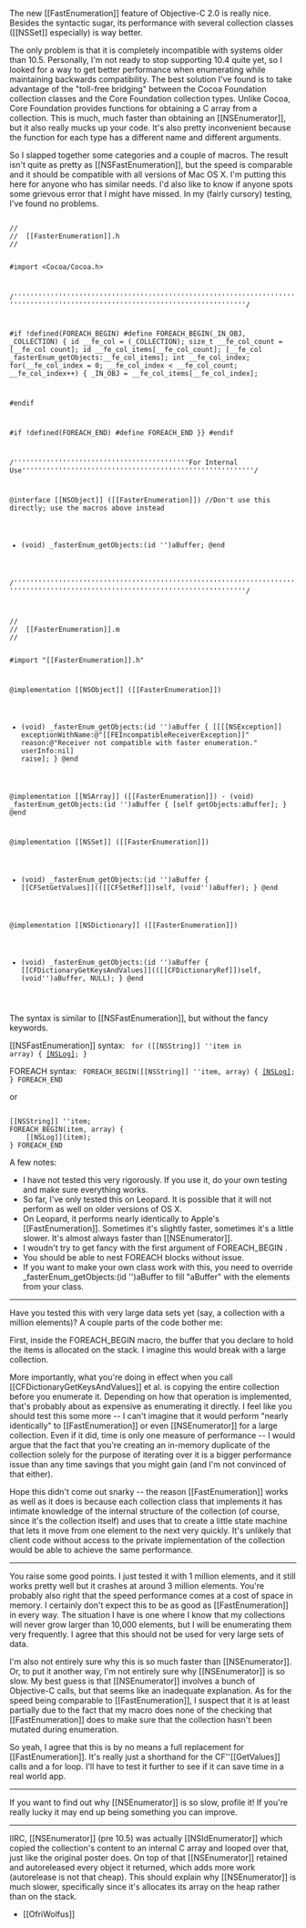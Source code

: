 The new [[FastEnumeration]] feature of Objective-C 2.0 is really nice. Besides the syntactic sugar, its performance with several collection classes ([[NSSet]] especially) is way better.

The only problem is that it is completely incompatible with systems older than 10.5. Personally, I'm not ready to stop supporting 10.4 quite yet, so I looked for a way to get better performance when enumerating while maintaining backwards compatibility. The best solution I've found is to take advantage of the "toll-free bridging" between the Cocoa Foundation collection classes and the Core Foundation collection types. Unlike Cocoa, Core Foundation provides functions for obtaining a C array from a collection. This is much, much faster than obtaining an [[NSEnumerator]], but it also really mucks up your code. It's also pretty inconvenient because the function for each type has a different name and different arguments.

So I slapped together some categories and a couple of macros. The result isn't quite as pretty as [[NSFastEnumeration]], but the speed is comparable and it should be compatible with all versions of Mac OS X. I'm putting this here for anyone who has similar needs. I'd also like to know if anyone spots some grievous error that I might have missed. In my (fairly cursory) testing, I've found no problems.


<code>
//
//  [[FasterEnumeration]].h
//

#import <Cocoa/Cocoa.h>

/'''''''''''''''''''''''''''''''''''''''''''''''''''''''''''''''''''''''''''''''''''''''''''''''''''''''''''''''''''''''''''''''/


#if !defined(FOREACH_BEGIN)
	#define FOREACH_BEGIN(_IN_OBJ, _COLLECTION) { id __fe_col = (_COLLECTION); size_t __fe_col_count = [__fe_col count]; id __fe_col_items[__fe_col_count]; [__fe_col _fasterEnum_getObjects:__fe_col_items]; int __fe_col_index; for(__fe_col_index = 0; __fe_col_index < __fe_col_count; __fe_col_index++) { _IN_OBJ = __fe_col_items[__fe_col_index];

#endif

#if !defined(FOREACH_END)
#define FOREACH_END }}
#endif

/'''''''''''''''''''''''''''''''''''''''''''For Internal Use'''''''''''''''''''''''''''''''''''''''''''''''''''''''''/

@interface [[NSObject]] ([[FasterEnumeration]]) //Don't use this directly; use the macros above instead
- (void) _fasterEnum_getObjects:(id '')aBuffer;
@end

/'''''''''''''''''''''''''''''''''''''''''''''''''''''''''''''''''''''''''''''''''''''''''''''''''''''''''''''''''''''''''''''''/


</code>


<code>
//
//  [[FasterEnumeration]].m
//

#import "[[FasterEnumeration]].h"


@implementation [[NSObject]] ([[FasterEnumeration]])

- (void) _fasterEnum_getObjects:(id '')aBuffer {
    [[[[NSException]] exceptionWithName:@"[[FEIncompatibleReceiverException]]" reason:@"Receiver not compatible with faster enumeration." userInfo:nil] raise];
}
@end


@implementation [[NSArray]] ([[FasterEnumeration]]) 
    - (void) _fasterEnum_getObjects:(id '')aBuffer {
        [self getObjects:aBuffer];
}
@end

@implementation [[NSSet]] ([[FasterEnumeration]]) 
- (void) _fasterEnum_getObjects:(id '')aBuffer {
    [[CFSetGetValues]](([[CFSetRef]])self, (void'')aBuffer);
}
@end


@implementation [[NSDictionary]] ([[FasterEnumeration]]) 
- (void) _fasterEnum_getObjects:(id '')aBuffer {
    [[CFDictionaryGetKeysAndValues]](([[CFDictionaryRef]])self, (void'')aBuffer, NULL);
}
@end

</code>

The syntax is similar to [[NSFastEnumeration]], but without the fancy keywords.

[[NSFastEnumeration]] syntax:
<code>
for ([[NSString]] ''item in array) {
    [[NSLog]](item);
}
</code>


FOREACH syntax:
<code>
FOREACH_BEGIN([[NSString]] ''item, array) {
    [[NSLog]](item);
} FOREACH_END
</code>

or

<code>
[[NSString]] ''item;
FOREACH_BEGIN(item, array) {
    [[NSLog]](item);
} FOREACH_END
</code>

A few notes:

* I have not tested this very rigorously. If you use it, do your own testing and make sure everything works.
* So far, I've only tested this on Leopard. It is possible that it will not perform as well on older versions of OS X.
* On Leopard, it performs nearly identically to Apple's [[FastEnumeration]]. Sometimes it's slightly faster, sometimes it's a little slower. It's almost always faster than [[NSEnumerator]].
* I woudn't try to get fancy with the first argument of FOREACH_BEGIN .
* You should be able to nest FOREACH blocks without issue.
* If you want to make your own class work with this, you need to override _fasterEnum_getObjects:(id '')aBuffer to fill "aBuffer" with the elements from your class.


----

Have you tested this with very large data sets yet (say, a collection with a million elements)?  A couple parts of the code bother me:

First, inside the FOREACH_BEGIN macro, the buffer that you declare to hold the items is allocated on the stack.  I imagine this would break with a large collection.

More importantly, what you're doing in effect when you call [[CFDictionaryGetKeysAndValues]] et al. is copying the entire collection before you enumerate it.  Depending on how that operation is implemented, that's probably about as expensive as enumerating it directly.  I feel like you should test this some more -- I can't imagine that it would perform "nearly identically" to [[FastEnumeration]] or even [[NSEnumerator]] for a large collection.  Even if it did, time is only one measure of performance -- I would argue that the fact that you're creating an in-memory duplicate of the collection solely for the purpose of iterating over it is a bigger performance issue than any time savings that you might gain (and I'm not convinced of that either).

Hope this didn't come out snarky -- the reason [[FastEnumeration]] works as well as it does is because each collection class that implements it has intimate knowledge of the internal structure of the collection (of course, since it's the collection itself) and uses that to create a little state machine that lets it move from one element to the next very quickly.  It's unlikely that client code without access to the private implementation of the collection would be able to achieve the same performance.

----
You raise some good points. I just tested it with 1 million elements, and it still works pretty well but it crashes at around 3 million elements. You're probably also right that the speed performance comes at a cost of space in memory. I certainly don't expect this to be as good as [[FastEnumeration]] in every way. The situation I have is one where I know that my collections will never grow larger than 10,000 elements, but I will be enumerating them very frequently. I agree that this should not be used for very large sets of data.

I'm also not entirely sure why this is so much faster than [[NSEnumerator]]. Or, to put it another way, I'm not entirely sure why [[NSEnumerator]] is so slow. My best guess is that [[NSEnumerator]] involves a bunch of Objective-C calls, but that seems like an inadequate explanation. As for the speed being comparable to [[FastEnumeration]], I suspect that it is at least partially due to the fact that my macro does none of the checking that [[FastEnumeration]] does to make sure that the collection hasn't been mutated during enumeration.

So yeah, I agree that this is by no means a full replacement for [[FastEnumeration]]. It's really just a shorthand for the CF''[[GetValues]] calls and a for loop. I'll have to test it further to see if it can save time in a real world app.

----
If you want to find out why [[NSEnumerator]] is so slow, profile it! If you're really lucky it may end up being something you can improve.

----
IIRC, [[NSEnumerator]] (pre 10.5) was actually [[NSIdEnumerator]] which copied the collection's content to an internal C array and looped over that, just like the original poster does. On top of that [[NSEnumerator]] retained and autoreleased every object it returned, which adds more work (autorelease is not that cheap). This should explain why [[NSEnumerator]] is much slower, specifically since it's allocates its array on the heap rather than on the stack.

- [[OfriWolfus]]